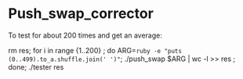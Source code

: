 # Push_swap_corrector

To test for about 200 times and get an average:

rm res; for i in range {1..200} ; do ARG=`ruby -e "puts (0..499).to_a.shuffle.join(' ')"`; ./push_swap $ARG | wc -l >> res ; done; ./tester res
